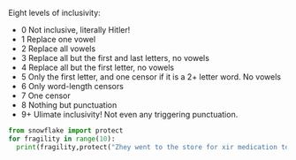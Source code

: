 Eight levels of inclusivity:  
- 0	Not inclusive, literally Hitler!
- 1	Replace one vowel
- 2	Replace all vowels
- 3	Replace all but the first and last letters, no vowels
- 4	Replace all but the first letter, no vowels
- 5	Only the first letter, and one censor if it is a 2+ letter word.  No vowels
- 6	Only word-length censors
- 7	One censor
- 8	Nothing but punctuation
- 9+	Ulimate inclusivity! Not even any triggering punctuation.

```python
from snowflake import protect
for fragility in range(10):
  print(fragility,protect("Zhey went to the store for xir medication today.",fragility))
```
